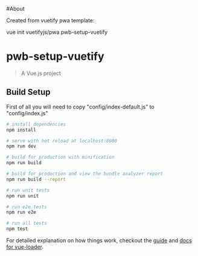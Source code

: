 #About

Created from vuetify pwa template:

vue init vuetifyjs/pwa pwb-setup-vuetify

# pwb-setup-vuetify

> A Vue.js project

## Build Setup

First of all you will need to copy "config/index-default.js" to "config/index.js"

``` bash
# install dependencies
npm install

# serve with hot reload at localhost:8080
npm run dev

# build for production with minification
npm run build

# build for production and view the bundle analyzer report
npm run build --report

# run unit tests
npm run unit

# run e2e tests
npm run e2e

# run all tests
npm test
```

For detailed explanation on how things work, checkout the [guide](http://vuejs-templates.github.io/webpack/) and [docs for vue-loader](http://vuejs.github.io/vue-loader).
